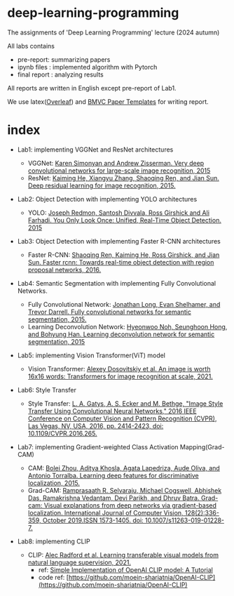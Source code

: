 # deep-learning-programming
The assignments of 'Deep Learning Programming' lecture (2024 autumn)

All labs contains 
- pre-report: summarizing papers
- ipynb files : implemented algorithm with Pytorch
- final report : analyzing results

All reports are written in English except pre-report of Lab1.

We use latex([Overleaf](https://www.overleaf.com/)) and [BMVC Paper Templates](https://github.com/BritishMachineVisionAssociation/BMVCTemplate) for writing report.

# index
- Lab1: implementing VGGNet and ResNet architectures
    - VGGNet: [Karen Simonyan and Andrew Zisserman. Very deep convolutional networks for large-scale image recognition, 2015](https://arxiv.org/abs/1409.1556)
    - ResNet: [Kaiming He, Xiangyu Zhang, Shaoqing Ren, and Jian Sun. Deep residual learning for image recognition, 2015.](https://arxiv.org/abs/1512.03385)

- Lab2: Object Detection with implementing YOLO architectures
    - YOLO: [Joseph Redmon, Santosh Divvala, Ross Girshick and Ali Farhadi. You Only Look Once: Unified, Real-Time Object Detection. 2015](https://arxiv.org/abs/1506.02640)
- Lab3: Object Detection with implementing Faster R-CNN architectures
    - Faster R-CNN: [Shaoqing Ren, Kaiming He, Ross Girshick, and Jian Sun. Faster rcnn: Towards real-time object detection with region proposal networks, 2016.](https://arxiv.org/abs/1506.01497)
- Lab4: Semantic Segmentation with implementing Fully Convolutional Networks.
    - Fully Convolutional Network: [Jonathan Long, Evan Shelhamer, and Trevor Darrell. Fully convolutional networks for semantic segmentation, 2015.](https://arxiv.org/abs/1411.4038)
    - Learning Deconvolution Network: [Hyeonwoo Noh, Seunghoon Hong, and Bohyung Han. Learning deconvolution network for semantic segmentation, 2015](https://arxiv.org/abs/1505.04366)
- Lab5: implementing Vision Transformer(ViT) model
    - Vision Transformer: [Alexey Dosovitskiy et al. An image is worth 16x16 words: Transformers for image recognition at scale, 2021.](https://arxiv.org/abs/2010.11929)
- Lab6: Style Transfer
    - Style Transfer: [L. A. Gatys, A. S. Ecker and M. Bethge, "Image Style Transfer Using Convolutional Neural Networks," 2016 IEEE Conference on Computer Vision and Pattern Recognition (CVPR), Las Vegas, NV, USA, 2016, pp. 2414-2423, doi: 10.1109/CVPR.2016.265.](https://ieeexplore.ieee.org/document/7780634)
- Lab7: implementing Gradient-weighted Class Activation Mapping(Grad-CAM)
    - CAM: [Bolei Zhou, Aditya Khosla, Agata Lapedriza, Aude Oliva, and Antonio Torralba. Learning deep features for discriminative localization, 2015.](https://arxiv.org/abs/1512.04150)
    - Grad-CAM: [Ramprasaath R. Selvaraju, Michael Cogswell, Abhishek Das, Ramakrishna Vedantam, Devi Parikh, and Dhruv Batra. Grad-cam: Visual explanations from deep networks via gradient-based localization. International Journal of Computer Vision, 128(2):336-359, October 2019.ISSN 1573-1405. doi: 10.1007/s11263-019-01228-7.](http://dx.doi.org/10.1007/s11263-019-01228-7)
- Lab8: implementing CLIP
    - CLIP: [Alec Radford et al. Learning transferable visual models from natural language supervision, 2021.](https://arxiv.org/abs/2103.00020)
        - ref: [Simple Implementation of OpenAI CLIP model: A Tutorial](https://towardsdatascience.com/simple-implementation-of-openai-clip-model-a-tutorial-ace6ff01d9f2)
        - code ref: [https://github.com/moein-shariatnia/OpenAI-CLIP](https://github.com/moein-shariatnia/OpenAI-CLIP)